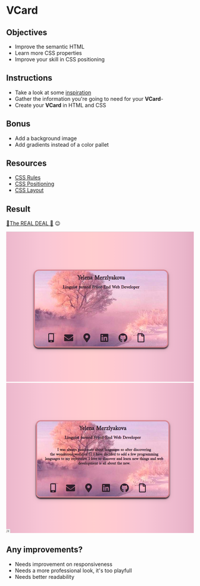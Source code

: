 # VCard

## Objectives

- Improve the semantic HTML
- Learn more CSS properties
- Improve your skill in CSS positioning

## Instructions

- Take a look at some [inspiration](https://www.google.be/search?q=vcard&espv=2&source=lnms&tbm=isch&sa=X&ved=0ahUKEwjIqtvku6zTAhVmIJoKHQDZD4wQ_AUIBigB&biw=1250&bih=703#tbm=isch&q=vcard+template)
- Gather the information you're going to need for your **VCard**-
- Create your **VCard** in HTML and CSS

## Bonus

- Add a background image
- Add gradients instead of a color pallet

## Resources

- [CSS Rules](https://www.w3schools.com/css/default.asp)
- [CSS Positioning](http://learnlayout.com/position.html)
- [CSS Layout](http://learnlayout.com/)


## Result 

[:cherry_blossom:The REAL DEAL :cherry_blossom:](https://yelenamerzlyakova.github.io/VCard/)  :wink:

![first](https://github.com/YelenaMerzlyakova/VCard/blob/master/vcard.png)
![second](https://github.com/YelenaMerzlyakova/VCard/blob/master/vcard2.png)


## Any improvements?

* Needs improvement on responsiveness
* Needs a more professional look, it's too playfull
* Needs better readability
